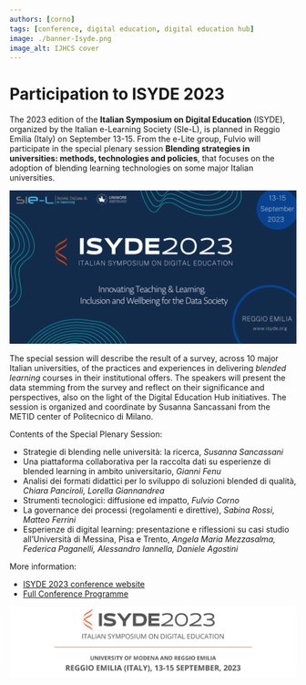 ```yaml
---
authors: [corno]
tags: [conference, digital education, digital education hub]
image: ./banner-Isyde.png
image_alt: IJHCS cover
---
```



# Participation to ISYDE 2023

The 2023 edition of the **Italian Symposium on Digital Education** (ISYDE), organized by the Italian e-Learning Society (SIe-L), is planned in Reggio Emilia (Italy) on September 13-15. From the e-Lite group, Fulvio will participate in the special plenary session **Blending strategies in universities: methods, technologies and policies**, that focuses on the adoption of blending learning technologies on some major Italian universities.

![ISYDE banner](banner-Isyde.png)

<!-- truncate -->

The special session will describe the result of a survey, across 10 major Italian universities, of the practices and experiences in delivering *blended learning* courses in their institutional offers. The speakers will present the data stemming from the survey and reflect on their significance and perspectives, also on the light of the Digital Education Hub initiatives. The session is organized and coordinate by Susanna Sancassani from the METID center of Politecnico di Milano.

Contents of the Special Plenary Session:

- Strategie di blending nelle università: la ricerca, *Susanna Sancassani*
- Una piattaforma collaborativa per la raccolta dati su esperienze di blended learning in ambito universitario, *Gianni Fenu*
- Analisi dei formati didattici per lo sviluppo di soluzioni blended di qualità, *Chiara Panciroli, Lorella Giannandrea*
- Strumenti tecnologici: diffusione ed impatto, *Fulvio Corno*
- La governance dei processi (regolamenti e direttive), *Sabina Rossi, Matteo Ferrini*
- Esperienze di digital learning: presentazione e riflessioni su casi studio all’Università di Messina, Pisa e Trento, *Angela Maria Mezzasalma, Federica Paganelli, Alessandro Iannella, Daniele Agostini*

More information:

* [ISYDE 2023 conference website](https://www.isyde.org/)
* [Full Conference Programme](https://www.conftool.org/isyde2023/sessions.php)

[![ISYDE banner](header-Isyde.png)](https://www.isyde.org/)


